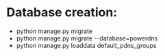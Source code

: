 # Database creation:
- python manage.py migrate
- python manage.py migrate --database=powerdns
- python manage.py loaddata default_pdns_groups
